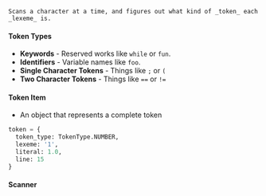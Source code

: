 ```ad-tldr
Scans a character at a time, and figures out what kind of _token_ each _lexeme_ is. 
```

#### Token Types
- **Keywords** - Reserved works like `while` or `fun`.
- **Identifiers** - Variable names like `foo`.
- **Single Character Tokens** - Things like `;` or `(`
- **Two Character Tokens** - Things like `==` or `!=`

#### Token Item
- An object that represents a complete token
```python
token = {
  token_type: TokenType.NUMBER,
  lexeme: '1',
  literal: 1.0,
  line: 15
}
```

#### Scanner
